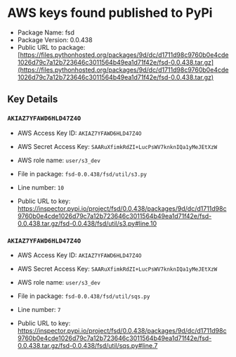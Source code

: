 # AWS keys found published to PyPi

* Package Name: fsd
* Package Version: 0.0.438
* Public URL to package: [https://files.pythonhosted.org/packages/9d/dc/d1711d98c9760b0e4cde1026d79c7a12b723646c3011564b49ea1d71f42e/fsd-0.0.438.tar.gz](https://files.pythonhosted.org/packages/9d/dc/d1711d98c9760b0e4cde1026d79c7a12b723646c3011564b49ea1d71f42e/fsd-0.0.438.tar.gz)

## Key Details

### `AKIAZ7YFAWD6HLD47Z4O`

* AWS Access Key ID: `AKIAZ7YFAWD6HLD47Z4O`
* AWS Secret Access Key: `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` 
* AWS role name: `user/s3_dev`
* File in package: `fsd-0.0.438/fsd/util/s3.py`
* Line number: `10`

* Public URL to key: https://inspector.pypi.io/project/fsd/0.0.438/packages/9d/dc/d1711d98c9760b0e4cde1026d79c7a12b723646c3011564b49ea1d71f42e/fsd-0.0.438.tar.gz/fsd-0.0.438/fsd/util/s3.py#line.10



### `AKIAZ7YFAWD6HLD47Z4O`

* AWS Access Key ID: `AKIAZ7YFAWD6HLD47Z4O`
* AWS Secret Access Key: `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` 
* AWS role name: `user/s3_dev`
* File in package: `fsd-0.0.438/fsd/util/sqs.py`
* Line number: `7`

* Public URL to key: https://inspector.pypi.io/project/fsd/0.0.438/packages/9d/dc/d1711d98c9760b0e4cde1026d79c7a12b723646c3011564b49ea1d71f42e/fsd-0.0.438.tar.gz/fsd-0.0.438/fsd/util/sqs.py#line.7



